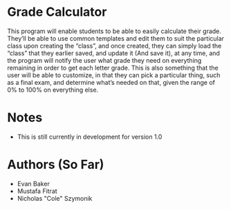 # Grade Calculator
This program will enable students to be able to easily calculate their grade. They’ll be able to use common templates and edit them to suit the particular class upon creating the “class”, and once created, they can simply load the “class” that they earlier saved, and update it (And save it), at any time, and the program will notify the user what grade they need on everything remaining in order to get each letter grade. This is also something that the user will be able to customize, in that they can pick a particular thing, such as a final exam, and determine what’s needed on that, given the range of 0% to 100% on everything else.

# Notes
- This is still currently in development for version 1.0

# Authors (So Far)
- Evan Baker
- Mustafa Fitrat
- Nicholas "Cole" Szymonik
